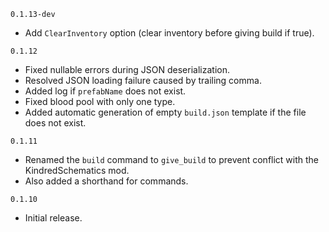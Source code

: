 `0.1.13-dev`
- Add `ClearInventory` option (clear inventory before giving build if true).

`0.1.12`
- Fixed nullable errors during JSON deserialization.
- Resolved JSON loading failure caused by trailing comma.
- Added log if `prefabName` does not exist.
- Fixed blood pool with only one type.
- Added automatic generation of empty `build.json` template if the file does not exist.

`0.1.11`
- Renamed the `build` command to `give_build` to prevent conflict with the KindredSchematics mod.
- Also added a shorthand for commands.

`0.1.10`
- Initial release.